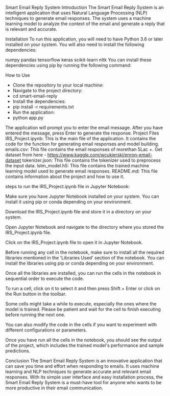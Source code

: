 Smart Email Reply System
Introduction
The Smart Email Reply System is an intelligent application that uses Natural Language Processing (NLP) techniques to generate email responses. The system uses a machine learning model to analyze the context of the email and generate a reply that is relevant and accurate.

Installation
To run this application, you will need to have Python 3.6 or later installed on your system. You will also need to install the following dependencies:

numpy
pandas
tensorflow
keras
scikit-learn
nltk
You can install these dependencies using pip by running the following command:

How to Use
 - Clone the repository to your local machine:
 - Navigate to the project directory:
 - cd smart-email-reply
 - Install the dependencies:
 - pip install -r requirements.txt
 - Run the application:
 - python app.py

The application will prompt you to enter the email message. After you have entered the message, press Enter to generate the response.
Project Files
IRS_Project.ipynb: This is the main file of the application. It contains the code for the function for generating email responses and model building.
emails.csv: This file contains the email responses of morethan 5Lac +. Get dataset from here - https://www.kaggle.com/wcukierski/enron-email-dataset
tokenizer.json: This file contains the tokenizer used to preprocess the input data.
lstm_model.h5: This file contains the trained machine learning model used to generate email responses.
README.md: This file contains information about the project and how to use it.

steps to run the IRS_Project.ipynb file in Jupyter Notebook:

Make sure you have Jupyter Notebook installed on your system. You can install it using pip or conda depending on your environment.

Download the IRS_Project.ipynb file and store it in a directory on your system.

Open Jupyter Notebook and navigate to the directory where you stored the IRS_Project.ipynb file.

Click on the IRS_Project.ipynb file to open it in Jupyter Notebook.

Before running any cell in the notebook, make sure to install all the required libraries mentioned in the 'Libraries Used' section of the notebook. You can install the libraries using pip or conda depending on your environment.

Once all the libraries are installed, you can run the cells in the notebook in sequential order to execute the code.

To run a cell, click on it to select it and then press Shift + Enter or click on the Run button in the toolbar.

Some cells might take a while to execute, especially the ones where the model is trained. Please be patient and wait for the cell to finish executing before running the next one.

You can also modify the code in the cells if you want to experiment with different configurations or parameters.

Once you have run all the cells in the notebook, you should see the output of the project, which includes the trained model's performance and sample predictions.

Conclusion
The Smart Email Reply System is an innovative application that can save you time and effort when responding to emails. It uses machine learning and NLP techniques to generate accurate and relevant email responses. With its simple user interface and easy installation process, the Smart Email Reply System is a must-have tool for anyone who wants to be more productive in their email communication.